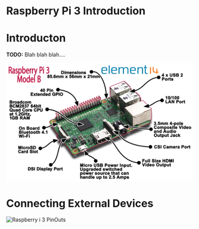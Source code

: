 # Raspberry Pi 3 Introduction

Introducton
===========

__TODO:__ Blah blah blah....

![The Raspberry Pi 3 Overview](images/pioverview.png)

Connecting External Devices
===========================

![Raspberry i 3 PinOuts](images/pinouts.png)